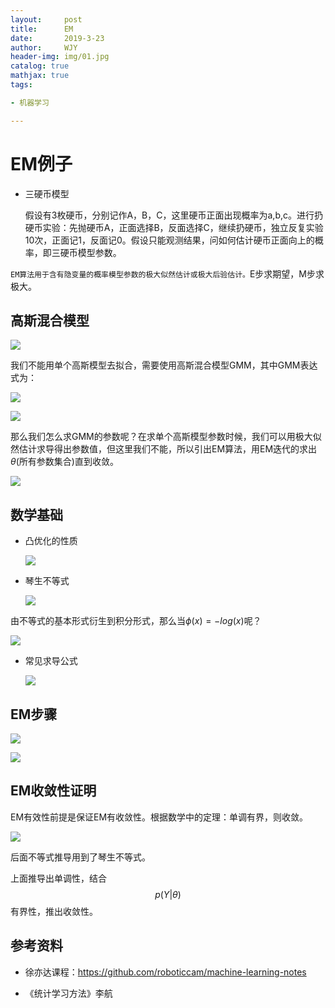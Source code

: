 ```yaml
---
layout:     post
title:      EM
date:       2019-3-23
author:     WJY
header-img: img/01.jpg
catalog: true
mathjax: true
tags:

- 机器学习

---
```




# EM例子

- 三硬币模型

  假设有3枚硬币，分别记作A，B，C，这里硬币正面出现概率为a,b,c。进行扔硬币实验：先抛硬币A，正面选择B，反面选择C，继续扔硬币，独立反复实验10次，正面记1，反面记0。假设只能观测结果，问如何估计硬币正面向上的概率，即三硬币模型参数。

`EM算法用于含有隐变量的概率模型参数的极大似然估计或极大后验估计。`E步求期望，M步求极大。



## 高斯混合模型

![](https://ws1.sinaimg.cn/large/006tKfTcly1g1cptmcolej30yq0hmgvn.jpg)

我们不能用单个高斯模型去拟合，需要使用高斯混合模型GMM，其中GMM表达式为：

![](https://ws3.sinaimg.cn/large/006tKfTcly1g1cpvmrx3ij30g603aglp.jpg)

![](https://ws4.sinaimg.cn/large/006tKfTcly1g1cpwkg8lmj30yg0jk15w.jpg)

那么我们怎么求GMM的参数呢？在求单个高斯模型参数时候，我们可以用极大似然估计求导得出参数值，但这里我们不能，所以引出EM算法，用EM迭代的求出$\theta$(所有参数集合)直到收敛。



![](https://ws3.sinaimg.cn/large/006tKfTcly1g1crcmr84yj31760matta.jpg)



## 数学基础

- 凸优化的性质

  ![](https://ws1.sinaimg.cn/large/006tKfTcly1g1cq06gxrmj30u80heq5h.jpg)

- 琴生不等式

  ![](https://ws1.sinaimg.cn/large/006tKfTcly1g1cq0p9usbj30wa0l276z.jpg)

由不等式的基本形式衍生到积分形式，那么当$\phi(x)=-log(x)$呢？

![](https://ws4.sinaimg.cn/large/006tKfTcly1g1cq4t7qp2j30xk0ioq61.jpg)

- 常见求导公式

  ![](https://ws2.sinaimg.cn/large/006tKfTcly1g1cs1jm5g1j30qm0me40w.jpg)





## EM步骤

![](https://ws1.sinaimg.cn/large/006tKfTcly1g1ct169nhqj30r2092416.jpg)

![](https://ws4.sinaimg.cn/large/006tKfTcly1g1ct2ja80vj30r407o0vn.jpg)

## EM收敛性证明

EM有效性前提是保证EM有收敛性。根据数学中的定理：单调有界，则收敛。

![](https://ws3.sinaimg.cn/large/006tKfTcly1g1ct6mbbakj30r210246l.jpg)

  

后面不等式推导用到了琴生不等式。

上面推导出单调性，结合 $$p(Y|\theta)$$ 有界性，推出收敛性。



## 参考资料

- 徐亦达课程：https://github.com/roboticcam/machine-learning-notes

- 《统计学习方法》李航

  

